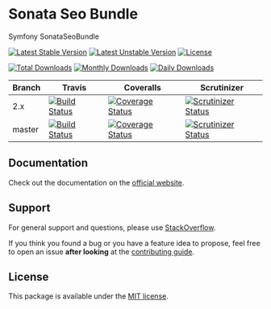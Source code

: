 <!--
DO NOT EDIT THIS FILE!

It's auto-generated by sonata-project/dev-kit package.
-->

# Sonata Seo Bundle

Symfony SonataSeoBundle

[![Latest Stable Version](https://poser.pugx.org/sonata-project/seo-bundle/v/stable)](https://packagist.org/packages/sonata-project/seo-bundle)
[![Latest Unstable Version](https://poser.pugx.org/sonata-project/seo-bundle/v/unstable)](https://packagist.org/packages/sonata-project/seo-bundle)
[![License](https://poser.pugx.org/sonata-project/seo-bundle/license)](https://packagist.org/packages/sonata-project/seo-bundle)

[![Total Downloads](https://poser.pugx.org/sonata-project/seo-bundle/downloads)](https://packagist.org/packages/sonata-project/seo-bundle)
[![Monthly Downloads](https://poser.pugx.org/sonata-project/seo-bundle/d/monthly)](https://packagist.org/packages/sonata-project/seo-bundle)
[![Daily Downloads](https://poser.pugx.org/sonata-project/seo-bundle/d/daily)](https://packagist.org/packages/sonata-project/seo-bundle)

Branch | Travis | Coveralls | Scrutinizer |
------ | ------ | --------- | ----------- |
2.x   | [![Build Status][travis_stable_badge]][travis_stable_link]     | [![Coverage Status][coveralls_stable_badge]][coveralls_stable_link]     | [![Scrutinizer Status][scrutinizer_stable_badge]][scrutinizer_stable_link] |
master | [![Build Status][travis_unstable_badge]][travis_unstable_link] | [![Coverage Status][coveralls_unstable_badge]][coveralls_unstable_link] | [![Scrutinizer Status][scrutinizer_unstable_badge]][scrutinizer_unstable_link] |

## Documentation

Check out the documentation on the [official website](https://sonata-project.org/bundles/seo).

## Support

For general support and questions, please use [StackOverflow](http://stackoverflow.com/questions/tagged/sonata).

If you think you found a bug or you have a feature idea to propose, feel free to open an issue
**after looking** at the [contributing guide](CONTRIBUTING.md).

## License

This package is available under the [MIT license](LICENSE).

[travis_stable_badge]: https://travis-ci.org/sonata-project/SonataSeoBundle.svg?branch=2.x
[travis_stable_link]: https://travis-ci.org/sonata-project/SonataSeoBundle
[travis_unstable_badge]: https://travis-ci.org/sonata-project/SonataSeoBundle.svg?branch=master
[travis_unstable_link]: https://travis-ci.org/sonata-project/SonataSeoBundle

[coveralls_stable_badge]: https://coveralls.io/repos/github/sonata-project/SonataSeoBundle/badge.svg?branch=2.x
[coveralls_stable_link]: https://coveralls.io/github/sonata-project/SonataSeoBundle?branch=2.x
[coveralls_unstable_badge]: https://coveralls.io/repos/github/sonata-project/SonataSeoBundle/badge.svg?branch=master
[coveralls_unstable_link]: https://coveralls.io/github/sonata-project/SonataSeoBundle?branch=master

[scrutinizer_stable_badge]: https://scrutinizer-ci.com/g/sonata-project/SonataSeoBundle/badges/quality-score.png?b=2.x
[scrutinizer_stable_link]: https://scrutinizer-ci.com/g/sonata-project/SonataSeoBundle/?branch=2.x
[scrutinizer_unstable_badge]: https://scrutinizer-ci.com/g/sonata-project/SonataSeoBundle/badges/quality-score.png?b=master
[scrutinizer_unstable_link]: https://scrutinizer-ci.com/g/sonata-project/SonataSeoBundle/?branch=master
